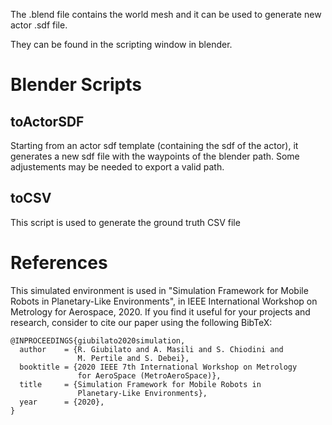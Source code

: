The .blend file contains the world mesh and it can be used to generate new actor .sdf file.

They can be found in the scripting window in blender.



# Blender Scripts
## toActorSDF
Starting from an actor sdf template (containing the sdf of the actor), it generates a new sdf file with the waypoints of the blender path.
Some adjustements may be needed to export a valid path.

## toCSV
This script is used to generate the ground truth CSV file


# References
This simulated environment is used in "Simulation Framework for Mobile Robots in Planetary-Like Environments", in IEEE International Workshop on Metrology for Aerospace, 2020. If you find it useful for your projects and research, consider to cite our paper using the following BibTeX:
```
@INPROCEEDINGS{giubilato2020simulation,
  author    = {R. Giubilato and A. Masili and S. Chiodini and 
               M. Pertile and S. Debei},
  booktitle = {2020 IEEE 7th International Workshop on Metrology 
               for AeroSpace (MetroAeroSpace)}, 
  title     = {Simulation Framework for Mobile Robots in 
               Planetary-Like Environments}, 
  year      = {2020},
}

